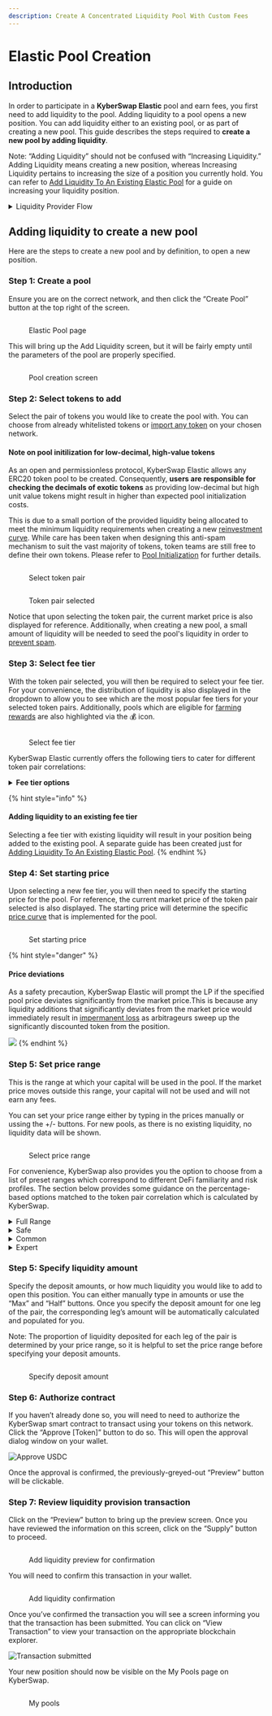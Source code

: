 ```yaml
---
description: Create A Concentrated Liquidity Pool With Custom Fees
---
```


# Elastic Pool Creation

## Introduction

In order to participate in a **KyberSwap Elastic** pool and earn fees, you first need to add liquidity to the pool. Adding liquidity to a pool opens a new position. You can add liquidity either to an existing pool, or as part of creating a new pool. This guide describes the steps required to **create a new pool by adding liquidity**.

Note: “Adding Liquidity” should not be confused with “Increasing Liquidity.” Adding Liquidity means creating a new position, whereas Increasing Liquidity pertains to increasing the size of a position you currently hold. You can refer to [Add Liquidity To An Existing Elastic Pool](add-liquidity-to-an-existing-elastic-pool.md) for a guide on increasing your liquidity position.

<details>

<summary>Liquidity Provider Flow</summary>

Still deciding on which solution suits you best?&#x20;

* **Overview**: [Earn Yield By Contributing Liquidity](../../../kyberswap-solutions/kyberswap-interface/user-guides/earn-yield-by-contributing-liquidity.md)
* **Detailed comparison**:  [Classic vs Elastic](../../classic-vs-elastic/)&#x20;

#### Next steps

1. [Connect Your Wallet](../../../kyberswap-solutions/kyberswap-interface/user-guides/connect-your-wallet.md)
2. [Switching Networks](../../../kyberswap-solutions/kyberswap-interface/user-guides/selecting-preferred-network.md)
3. **Elastic Pool Creation <-**
4. [Add Liquidity To An Existing Elastic Pool ](add-liquidity-to-an-existing-elastic-pool.md)
5. [Increasing Liquidity On Elastic](increasing-liquidity-on-elastic.md)
6. [Elastic Fee Collection](elastic-fee-collection.md)
7. [Yield Farming On Elastic](yield-farming-on-elastic.md)
8. [Removing Liquidity On Elastic](removing-liquidity-on-elastic.md)

</details>

## Adding liquidity to create a new pool

Here are the steps to create a new pool and by definition, to open a new position.

### **Step 1**: Create a pool

Ensure you are on the correct network, and then click the “Create Pool” button at the top right of the screen.

<figure><img src="../../../.gitbook/assets/Screenshot 2023-02-22 at 5.29.01 PM.png" alt=""><figcaption><p>Elastic Pool page</p></figcaption></figure>

This will bring up the Add Liquidity screen, but it will be fairly empty until the parameters of the pool are properly specified.

<figure><img src="../../../.gitbook/assets/image (90).png" alt=""><figcaption><p>Pool creation screen</p></figcaption></figure>

### **Step 2**: Select tokens to add

Select the pair of tokens you would like to create the pool with. You can choose from already whitelisted tokens or [import any token](../../../kyberswap-solutions/kyberswap-interface/user-guides/add-your-favourite-tokens.md) on your chosen network.

#### Note on pool initilization for low-decimal, high-value tokens

As an open and permissionless protocol, KyberSwap Elastic allows any ERC20 token pool to be created. Consequently, **users are responsible for checking the decimals of exotic tokens** as providing low-decimal but high unit value tokens might result in higher than expected pool initialization costs.&#x20;

This is due to a small portion of the provided liquidity being allocated to meet the minimum liquidity requirements when creating a new [reinvestment curve](../concepts/reinvestment-curve.md). While care has been taken when designing this anti-spam mechanism to suit the vast majority of tokens, token teams are still free to define their own tokens. Please refer to [Pool Initialization](../concepts/pool-process-flows.md#pool-unlocking--initialization) for further details.

<figure><img src="../../../.gitbook/assets/image (10).png" alt=""><figcaption><p>Select token pair</p></figcaption></figure>

<figure><img src="../../../.gitbook/assets/image (1).png" alt=""><figcaption><p>Token pair selected</p></figcaption></figure>

Notice that upon selecting the token pair, the current market price is also displayed for reference. Additionally, when creating a new pool, a small amount of liquidity will be needed to seed the pool's liquidity in order to [prevent spam](../concepts/pool-process-flows.md#pool-unlocking--initialization).

### **Step 3:** Select fee tier

With the token pair selected, you will then be required to select your fee tier. For your convenience, the distribution of liquidity is also displayed in the dropdown to allow you to see which are the most popular fee tiers for your selected token pairs. Additionally, pools which are eligible for [farming rewards](yield-farming-on-elastic.md) are also highlighted via the :moneybag: icon.

<figure><img src="../../../.gitbook/assets/image (15).png" alt=""><figcaption><p>Select fee tier</p></figcaption></figure>

KyberSwap Elastic currently offers the following tiers to cater for different token pair correlations:

<details>

<summary><strong>Fee tier options</strong></summary>

In general, the lower the token correlation, the higher the recommended fee tier. Higher fee tiers offsets the impermanent loss risks which accompanies less correlated pairs.

1. **Best for very stable pairs: 0.008%, 0.01%, 0.02%**\
   ****These fee tiers are ideal for token pairs that typically trade at a fixed or extremely high correlated rate, such as pairs of stablecoins (e.g. DAI-USDC). Liquidity providers take on minimal price risk in these pools, and traders expect to pay minimal fees.
2. **Best for stable pairs: 0.04%** \
   ****The 0.04% fee tier is ideal for token pairs that typically trade at a fixed or highly correlated rate, such as pairs of stablecoins (e.g. DAI-USDC). Liquidity providers take on minimal price risk in these pools, and traders expect to pay minimal fees.
3. **Best for most pairs: 0.1%, 0.25%, 0.3%**\
   ****These fee tiers are best suited for less correlated token pairs such as the ETH-DAI token pair, which are subject to significant price movements to either upside or downside. This higher fee is more likely to compensate liquidity providers for the greater price risk that they take on relative to stablecoin LPs.
4. **Best for exotic pairs: 1%** \
   ****The 1% fee tier is best suited for even less correlated token pairs such as the ETH-KNC token pair, which are subject to significant price movements to either upside or downside. This higher fee is more likely to compensate liquidity providers for the greater price risk that they take on relative to stablecoin liquidity providers.
5. **Best for very volatile pairs: 2%**\
   ****The 2% fee tier is best suited for very volatile pairs which are subject to extreme price movements to either the upside or downside. The significantly higher fee is more likely to compensate liquidity providers for the significant price risk.
6. **Best for rare use cases: 5%** \
   ****The 5% fee tier is created specifically for the purpose of price discovery for new tokens against exotic tokens such as KNC. As the final price of the token pair can differ significantly from launch, a higher fee compensates LPs for the extreme IL risks during this highly volatile period.

</details>

{% hint style="info" %}
#### Adding liquidity to an existing fee tier

Selecting a fee tier with existing liquidity will result in your position being added to the existing pool. A separate guide has been created just for [Adding Liquidity To An Existing Elastic Pool](add-liquidity-to-an-existing-elastic-pool.md#step-4-set-your-price-range).
{% endhint %}

### **Step 4: Set starting price**

Upon selecting a new fee tier, you will then need to specify the starting price for the pool. For reference, the current market price of the token pair selected is also displayed. The starting price will determine the specific [price curve](../../../getting-started/foundational-topics/decentralized-finance/automated-market-maker.md#price-curves) that is implemented for the pool.

<figure><img src="../../../.gitbook/assets/image (28).png" alt=""><figcaption><p>Set starting price</p></figcaption></figure>

{% hint style="danger" %}
#### Price deviations

As a safety precaution, KyberSwap Elastic will prompt the LP if the specified pool price deviates significantly from the market price.This is because any liquidity additions that significantly deviates from the market price would immediately result in [impermanent loss](../../../getting-started/foundational-topics/decentralized-finance/impermanent-loss.md) as arbitrageurs sweep up the significantly discounted token from the position.

![](../../../.gitbook/assets/image.png)
{% endhint %}

### **Step 5**: Set price range

This is the range at which your capital will be used in the pool. If the market price moves outside this range, your capital will not be used and will not earn any fees.

You can set your price range either by typing in the prices manually or ussing the +/- buttons. For new pools, as there is no existing liquidity, no liquidity data will be shown.

<figure><img src="../../../.gitbook/assets/image (27).png" alt=""><figcaption><p>Select price range</p></figcaption></figure>

For convenience, KyberSwap also provides you the option to choose from a list of preset ranges which correspond to different DeFi familiarity and risk profiles. The section below provides some guidance on the percentage-based options matched to the token pair correlation which is calculated by KyberSwap.

<details>

<summary>Full Range</summary>

**All token pairs:** Suitable for pairs with high price volatility. Although you always earn fees, your capital efficiency is the lowest among all choices.

</details>

<details>

<summary>Safe</summary>

**Exotic:** Suitable for high-risk appetite LPs for pairs with high price volatility. Anticipating price to fluctuate within \~150%. You can earn fees even if the price goes up by 75% or goes down by 75%.

**Normal:** Suitable for pairs with low price volatility. Anticipating price to fluctuate within \~45%. You can earn fees even if the price goes up by 22.5% or goes down by 22.5%.

**Stable:** Suitable for stablecoin or stable correlated pairs. Anticipating price to fluctuate within \~3%. You can earn fees even if the price goes up by 1.5% or goes down by 1.5%.

**Super stable:** Suitable for stable pairs. Anticipating price to fluctuate within \~1.5%. You can earn fees even if the price goes up by 0.75% or goes down by 0.75%.

</details>

<details>

<summary>Common</summary>

**Exotic:** Suitable for low-risk appetite LPs for pairs with high price volatility. Anticipating price to fluctuate within \~100%. You can earn fees even if the price goes up by 50% or goes down by 50%.

**Normal:** Suitable for pairs with low price volatility. Anticipating price to fluctuate within \~30%. You can earn fees even if the price goes up by 15% or goes down by 15%.

**Stable:** Suitable for stablecoin or stable correlated pairs. Anticipating price to fluctuate within \~2%. You can earn fees even if the price goes up by 1% or goes down by 1%.

**Super stable:** Suitable for stable pairs. Anticipating price to fluctuate within \~1%. You can earn fees even if the price goes up by 0.5% or goes down by 0.5%.

</details>

<details>

<summary>Expert</summary>

**Exotic:** Suitable for stable pairs. Anticipating price to fluctuate within \~1%. You can earn fees even if the price goes up by 0.5% or goes down by 0.5%.

**Normal:** Suitable for pairs with low price volatility. Anticipating price to fluctuate within \~9%. You can earn fees even if the price goes up by 4.5% or goes down by 4.5%.

**Stable:** Suitable for stablecoin or stable correlated pairs. Anticipating price to fluctuate within \~0.6%. You can earn fees even if the price goes up by 0.3% or goes down by 0.3%.

**Super stable:** Suitable for stable pairs. Anticipating price to fluctuate within \~0.3%. You can earn fees even if the price goes up by 0.15% or goes down by 0.15%.

</details>

### **Step 5**: Specify liquidity amount

Specify the deposit amounts, or how much liquidity you would like to add to open this position. You can either manually type in amounts or use the “Max” and “Half” buttons. Once you specify the deposit amount for one leg of the pair, the corresponding leg’s amount will be automatically calculated and populated for you.

Note: The proportion of liquidity deposited for each leg of the pair is determined by your price range, so it is helpful to set the price range before specifying your deposit amounts.

<figure><img src="../../../.gitbook/assets/image (5).png" alt=""><figcaption><p>Specify deposit amount</p></figcaption></figure>

### **Step 6**: Authorize contract

If you haven’t already done so, you will need to need to authorize the KyberSwap smart contract to transact using your tokens on this network. Click the “Approve \[Token]” button to do so. This will open the approval dialog window on your wallet.

![Approve USDC](https://support.kyberswap.com/hc/article\_attachments/14197014902937)

Once the approval is confirmed, the previously-greyed-out “Preview” button will be clickable.

### **Step 7**: Review liquidity provision transaction

Click on the “Preview” button to bring up the preview screen. Once you have reviewed the information on this screen, click on the “Supply” button to proceed.

<figure><img src="../../../.gitbook/assets/image (17).png" alt=""><figcaption><p>Add liquidity preview for confirmation</p></figcaption></figure>

You will need to confirm this transaction in your wallet.

<figure><img src="../../../.gitbook/assets/image (13).png" alt=""><figcaption><p>Add liquidity confirmation</p></figcaption></figure>

Once you’ve confirmed the transaction you will see a screen informing you that the transaction has been submitted. You can click on “View Transaction” to view your transaction on the appropriate blockchain explorer.

![Transaction submitted](https://support.kyberswap.com/hc/article\_attachments/14196998903961)

Your new position should now be visible on the My Pools page on KyberSwap.

<figure><img src="../../../.gitbook/assets/image (12).png" alt=""><figcaption><p>My pools</p></figcaption></figure>
